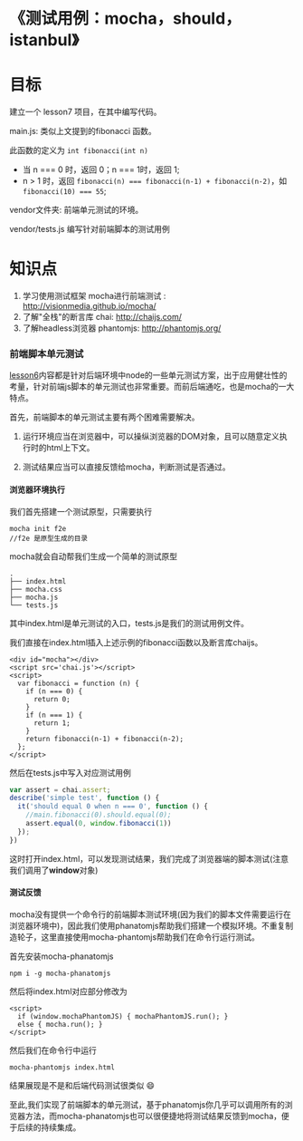 《测试用例：mocha，should，istanbul》
=

目标
==

建立一个 lesson7 项目，在其中编写代码。

main.js: 类似上文提到的fibonacci 函数。

此函数的定义为 `int fibonacci(int n)`

* 当 n === 0 时，返回 0；n === 1时，返回 1;
* n > 1 时，返回 `fibonacci(n) === fibonacci(n-1) + fibonacci(n-2)`，如 `fibonacci(10) === 55`;

vendor文件夹: 前端单元测试的环境。

vendor/tests.js 编写针对前端脚本的测试用例

知识点
==

1. 学习使用测试框架 mocha进行前端测试 : http://visionmedia.github.io/mocha/
2. 了解"全栈"的断言库 chai: http://chaijs.com/
3. 了解headless浏览器 phantomjs: http://phantomjs.org/

### 前端脚本单元测试

[lesson6](https://github.com/alsotang/node-lessons/tree/master/lesson6)内容都是针对后端环境中node的一些单元测试方案，出于应用健壮性的考量，针对前端js脚本的单元测试也非常重要。而前后端通吃，也是mocha的一大特点。

首先，前端脚本的单元测试主要有两个困难需要解决。

1. 运行环境应当在浏览器中，可以操纵浏览器的DOM对象，且可以随意定义执行时的html上下文。

2. 测试结果应当可以直接反馈给mocha，判断测试是否通过。

#### 浏览器环境执行

我们首先搭建一个测试原型，只需要执行
```jvascript
mocha init f2e
//f2e 是原型生成的目录
```
mocha就会自动帮我们生成一个简单的测试原型
```shell
.
├── index.html
├── mocha.css
├── mocha.js
└── tests.js
```
其中index.html是单元测试的入口，tests.js是我们的测试用例文件。

我们直接在index.html插入上述示例的fibonacci函数以及断言库chaijs。

```html5
<div id="mocha"></div>
<script src='chai.js'></script>
<script>
  var fibonacci = function (n) {
    if (n === 0) {
      return 0;
    }
    if (n === 1) {
      return 1;
    }
    return fibonacci(n-1) + fibonacci(n-2);
  };
</script>
```
然后在tests.js中写入对应测试用例

```javascript
var assert = chai.assert;
describe('simple test', function () {
  it('should equal 0 when n === 0', function () {
    //main.fibonacci(0).should.equal(0);
    assert.equal(0, window.fibonacci(1))
  });
})
```
这时打开index.html，可以发现测试结果，我们完成了浏览器端的脚本测试(注意我们调用了**window**对象)

#### 测试反馈

mocha没有提供一个命令行的前端脚本测试环境(因为我们的脚本文件需要运行在浏览器环境中)，因此我们使用phanatomjs帮助我们搭建一个模拟环境。不重复制造轮子，这里直接使用mocha-phantomjs帮助我们在命令行运行测试。

首先安装mocha-phanatomjs
```shell
npm i -g mocha-phanatomjs
```
然后将index.html对应部分修改为
```html5
<script>
  if (window.mochaPhantomJS) { mochaPhantomJS.run(); }
  else { mocha.run(); }
</script>
```
然后我们在命令行中运行
```shell
mocha-phantomjs index.html
```
结果展现是不是和后端代码测试很类似 :smile:

至此,我们实现了前端脚本的单元测试，基于phanatomjs你几乎可以调用所有的浏览器方法，而mocha-phanatomjs也可以很便捷地将测试结果反馈到mocha，便于后续的持续集成。
